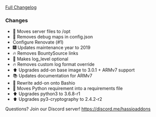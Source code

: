 [Full Changelog][changelog]

### Changes

- 🚚 Moves server files to /opt
- 🐞 Removes debug maps in config.json
- Configure Renovate (#1)
- :fireworks: Updates maintenance year to 2019
- :fire: Removes BountySource links
- :hammer: Makes log_level optional
- :fire: Removes custom log format override
- :arrow_up: Upgrades add-on base image to 3.0.1 + ARMv7 support
- :books: Updates documentation for ARMv7
- :hammer: Rewrite add-on onto Bashio
- :hammer: Moves Python requirement into a requirements file
- :arrow_up: Upgrades python3 to 3.6.8-r1
- :arrow_up: Upgrades py3-cryptography to 2.4.2-r2

[changelog]: https://github.com/hassio-addons/addon-lutron-cert/compare/v0.1.0...v0.2.0

Questions? Join our Discord server! https://discord.me/hassioaddons